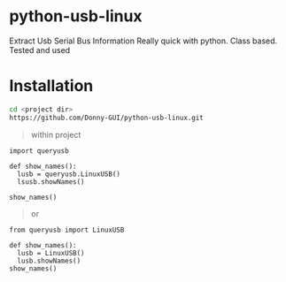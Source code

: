 # python-usb-linux
Extract Usb Serial Bus Information Really quick with python. Class based. Tested and used


# Installation

```Bash
cd <project dir>
https://github.com/Donny-GUI/python-usb-linux.git

```

> within project

```Python3
import queryusb

def show_names():
  lusb = queryusb.LinuxUSB()
  lsusb.showNames()

show_names()

```
> or

```Python3
from queryusb import LinuxUSB

def show_names():
  lusb = LinuxUSB()
  lusb.showNames()
show_names()

```
